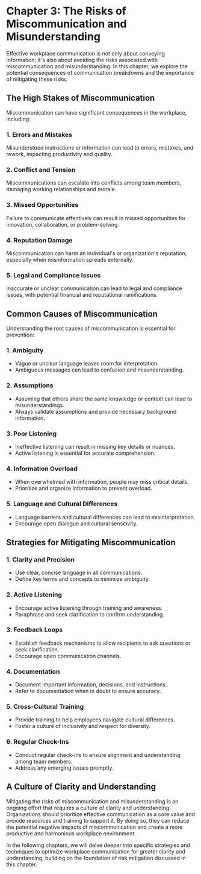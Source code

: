 Chapter 3: The Risks of Miscommunication and Misunderstanding
=============================================================

Effective workplace communication is not only about conveying information; it's also about avoiding the risks associated with miscommunication and misunderstanding. In this chapter, we explore the potential consequences of communication breakdowns and the importance of mitigating these risks.

The High Stakes of Miscommunication
-----------------------------------

Miscommunication can have significant consequences in the workplace, including:

### 1. **Errors and Mistakes**

Misunderstood instructions or information can lead to errors, mistakes, and rework, impacting productivity and quality.

### 2. **Conflict and Tension**

Miscommunications can escalate into conflicts among team members, damaging working relationships and morale.

### 3. **Missed Opportunities**

Failure to communicate effectively can result in missed opportunities for innovation, collaboration, or problem-solving.

### 4. **Reputation Damage**

Miscommunication can harm an individual's or organization's reputation, especially when misinformation spreads externally.

### 5. **Legal and Compliance Issues**

Inaccurate or unclear communication can lead to legal and compliance issues, with potential financial and reputational ramifications.

Common Causes of Miscommunication
---------------------------------

Understanding the root causes of miscommunication is essential for prevention:

### 1. **Ambiguity**

* Vague or unclear language leaves room for interpretation.
* Ambiguous messages can lead to confusion and misunderstanding.

### 2. **Assumptions**

* Assuming that others share the same knowledge or context can lead to misunderstandings.
* Always validate assumptions and provide necessary background information.

### 3. **Poor Listening**

* Ineffective listening can result in missing key details or nuances.
* Active listening is essential for accurate comprehension.

### 4. **Information Overload**

* When overwhelmed with information, people may miss critical details.
* Prioritize and organize information to prevent overload.

### 5. **Language and Cultural Differences**

* Language barriers and cultural differences can lead to misinterpretation.
* Encourage open dialogue and cultural sensitivity.

Strategies for Mitigating Miscommunication
------------------------------------------

### 1. **Clarity and Precision**

* Use clear, concise language in all communications.
* Define key terms and concepts to minimize ambiguity.

### 2. **Active Listening**

* Encourage active listening through training and awareness.
* Paraphrase and seek clarification to confirm understanding.

### 3. **Feedback Loops**

* Establish feedback mechanisms to allow recipients to ask questions or seek clarification.
* Encourage open communication channels.

### 4. **Documentation**

* Document important information, decisions, and instructions.
* Refer to documentation when in doubt to ensure accuracy.

### 5. **Cross-Cultural Training**

* Provide training to help employees navigate cultural differences.
* Foster a culture of inclusivity and respect for diversity.

### 6. **Regular Check-Ins**

* Conduct regular check-ins to ensure alignment and understanding among team members.
* Address any emerging issues promptly.

A Culture of Clarity and Understanding
--------------------------------------

Mitigating the risks of miscommunication and misunderstanding is an ongoing effort that requires a culture of clarity and understanding. Organizations should prioritize effective communication as a core value and provide resources and training to support it. By doing so, they can reduce the potential negative impacts of miscommunication and create a more productive and harmonious workplace environment.

In the following chapters, we will delve deeper into specific strategies and techniques to optimize workplace communication for greater clarity and understanding, building on the foundation of risk mitigation discussed in this chapter.
